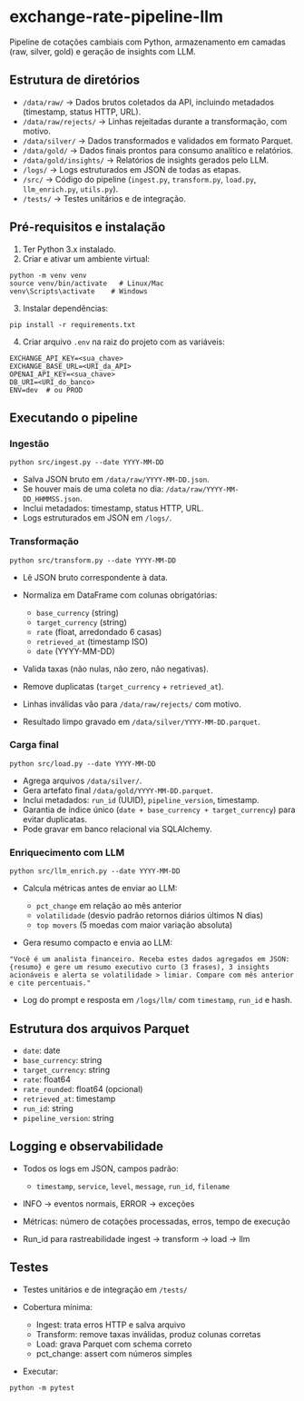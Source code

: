 # exchange-rate-pipeline-llm

Pipeline de cotações cambiais com Python, armazenamento em camadas (raw, silver, gold) e geração de insights com LLM.

## Estrutura de diretórios

* `/data/raw/` → Dados brutos coletados da API, incluindo metadados (timestamp, status HTTP, URL).
* `/data/raw/rejects/` → Linhas rejeitadas durante a transformação, com motivo.
* `/data/silver/` → Dados transformados e validados em formato Parquet.
* `/data/gold/` → Dados finais prontos para consumo analítico e relatórios.
* `/data/gold/insights/` → Relatórios de insights gerados pelo LLM.
* `/logs/` → Logs estruturados em JSON de todas as etapas.
* `/src/` → Código do pipeline (`ingest.py`, `transform.py`, `load.py`, `llm_enrich.py`, `utils.py`).
* `/tests/` → Testes unitários e de integração.

## Pré-requisitos e instalação

1. Ter Python 3.x instalado.
2. Criar e ativar um ambiente virtual:

```
python -m venv venv
source venv/bin/activate   # Linux/Mac
venv\Scripts\activate    # Windows
```

3. Instalar dependências:

```
pip install -r requirements.txt
```

4. Criar arquivo `.env` na raiz do projeto com as variáveis:

```
EXCHANGE_API_KEY=<sua_chave>
EXCHANGE_BASE_URL=<URI_da_API>
OPENAI_API_KEY=<sua_chave>
DB_URI=<URI_do_banco>
ENV=dev  # ou PROD
```

## Executando o pipeline

### Ingestão

```
python src/ingest.py --date YYYY-MM-DD
```

* Salva JSON bruto em `/data/raw/YYYY-MM-DD.json`.
* Se houver mais de uma coleta no dia: `/data/raw/YYYY-MM-DD_HHMMSS.json`.
* Inclui metadados: timestamp, status HTTP, URL.
* Logs estruturados em JSON em `/logs/`.

### Transformação

```
python src/transform.py --date YYYY-MM-DD
```

* Lê JSON bruto correspondente à data.
* Normaliza em DataFrame com colunas obrigatórias:

  * `base_currency` (string)
  * `target_currency` (string)
  * `rate` (float, arredondado 6 casas)
  * `retrieved_at` (timestamp ISO)
  * `date` (YYYY-MM-DD)
* Valida taxas (não nulas, não zero, não negativas).
* Remove duplicatas (`target_currency` + `retrieved_at`).
* Linhas inválidas vão para `/data/raw/rejects/` com motivo.
* Resultado limpo gravado em `/data/silver/YYYY-MM-DD.parquet`.

### Carga final

```
python src/load.py --date YYYY-MM-DD
```

* Agrega arquivos `/data/silver/`.
* Gera artefato final `/data/gold/YYYY-MM-DD.parquet`.
* Inclui metadados: `run_id` (UUID), `pipeline_version`, timestamp.
* Garantia de índice único (`date + base_currency + target_currency`) para evitar duplicatas.
* Pode gravar em banco relacional via SQLAlchemy.

### Enriquecimento com LLM

```
python src/llm_enrich.py --date YYYY-MM-DD
```

* Calcula métricas antes de enviar ao LLM:

  * `pct_change` em relação ao mês anterior
  * `volatilidade` (desvio padrão retornos diários últimos N dias)
  * `top movers` (5 moedas com maior variação absoluta)
* Gera resumo compacto e envia ao LLM:

```
"Você é um analista financeiro. Receba estes dados agregados em JSON: {resumo} e gere um resumo executivo curto (3 frases), 3 insights acionáveis e alerta se volatilidade > limiar. Compare com mês anterior e cite percentuais."
```

* Log do prompt e resposta em `/logs/llm/` com `timestamp`, `run_id` e hash.

## Estrutura dos arquivos Parquet

* `date`: date
* `base_currency`: string
* `target_currency`: string
* `rate`: float64
* `rate_rounded`: float64 (opcional)
* `retrieved_at`: timestamp
* `run_id`: string
* `pipeline_version`: string

## Logging e observabilidade

* Todos os logs em JSON, campos padrão:

  * `timestamp`, `service`, `level`, `message`, `run_id`, `filename`
* INFO → eventos normais, ERROR → exceções
* Métricas: número de cotações processadas, erros, tempo de execução
* Run_id para rastreabilidade ingest → transform → load → llm

## Testes

* Testes unitários e de integração em `/tests/`
* Cobertura mínima:

  * Ingest: trata erros HTTP e salva arquivo
  * Transform: remove taxas inválidas, produz colunas corretas
  * Load: grava Parquet com schema correto
  * pct_change: assert com números simples
* Executar:

```
python -m pytest
```



